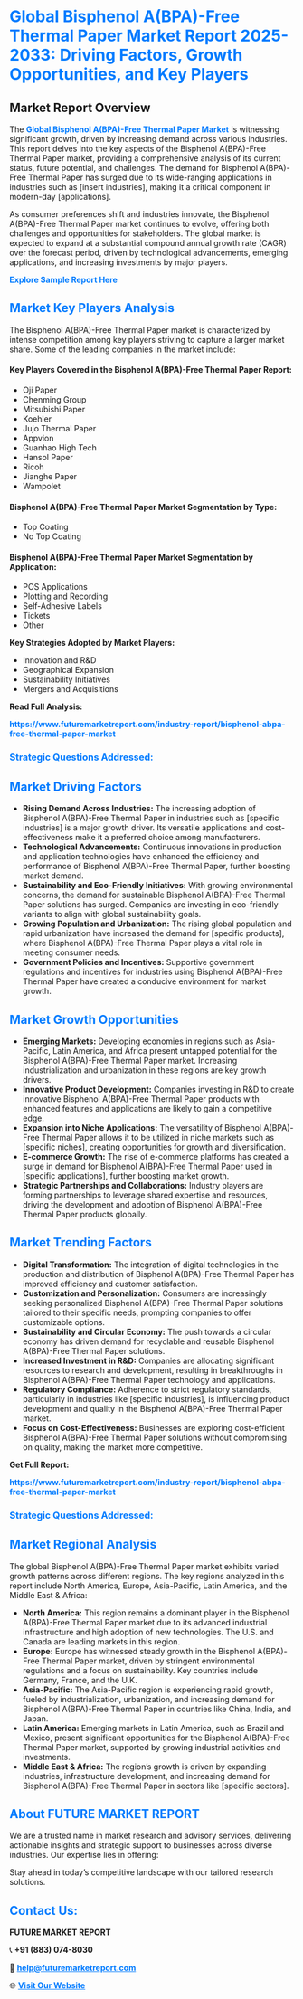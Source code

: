<h1 style="color: #007BFF;">Global Bisphenol A(BPA)-Free Thermal Paper Market Report 2025-2033: Driving Factors, Growth Opportunities, and Key Players</h1>

<section id="overview">
<h2>Market Report Overview</h2>
<p>The <a href="https://www.futuremarketreport.com/industry-report/bisphenol-abpa-free-thermal-paper-market" style="color: #007BFF; text-decoration: none;"><strong>Global Bisphenol A(BPA)-Free Thermal Paper Market</strong></a> is witnessing significant growth, driven by increasing demand across various industries. This report delves into the key aspects of the Bisphenol A(BPA)-Free Thermal Paper market, providing a comprehensive analysis of its current status, future potential, and challenges. The demand for Bisphenol A(BPA)-Free Thermal Paper has surged due to its wide-ranging applications in industries such as [insert industries], making it a critical component in modern-day [applications].</p>
<p>As consumer preferences shift and industries innovate, the Bisphenol A(BPA)-Free Thermal Paper market continues to evolve, offering both challenges and opportunities for stakeholders. The global market is expected to expand at a substantial compound annual growth rate (CAGR) over the forecast period, driven by technological advancements, emerging applications, and increasing investments by major players.</p>
</section>

<section id="overview">
<p><a href="https://www.futuremarketreport.com/request-sample/reportId=114338" style="color: #007BFF; text-decoration: none;"><strong>Explore Sample Report Here</strong></a></p>
</section>

<section id="key-players">
<h2 style="color: #007BFF;">Market Key Players Analysis</h2>
<p>The Bisphenol A(BPA)-Free Thermal Paper market is characterized by intense competition among key players striving to capture a larger market share. Some of the leading companies in the market include:</p>
<h4>Key Players Covered in the Bisphenol A(BPA)-Free Thermal Paper Report:</h4>
<ul><li>Oji Paper</li><li>Chenming Group</li><li>Mitsubishi Paper</li><li>Koehler</li><li>Jujo Thermal Paper</li><li>Appvion</li><li>Guanhao High Tech</li><li>Hansol Paper</li><li>Ricoh</li><li>Jianghe Paper</li><li>Wampolet</li></ul>
<h4>Bisphenol A(BPA)-Free Thermal Paper Market Segmentation by Type:</h4>
<ul><li>Top Coating</li><li>No Top Coating</li></ul>

<h4>Bisphenol A(BPA)-Free Thermal Paper Market Segmentation by Application:</h4>
<ul><li>POS Applications</li><li>Plotting and Recording</li><li>Self-Adhesive Labels</li><li>Tickets</li><li>Other</li></ul>
<p><strong>Key Strategies Adopted by Market Players:</strong></p>
<ul>
<li>Innovation and R&D</li>
<li>Geographical Expansion</li>
<li>Sustainability Initiatives</li>
<li>Mergers and Acquisitions</li>
</ul>
</section>

<section>
<p><strong>Read Full Analysis: </strong></p><a href="https://www.futuremarketreport.com/industry-report/bisphenol-abpa-free-thermal-paper-market" style="color: #007BFF; text-decoration: none;"><strong>https://www.futuremarketreport.com/industry-report/bisphenol-abpa-free-thermal-paper-market</strong></a>
<h3 style="color: #007BFF;">Strategic Questions Addressed:</h3>
</section>

<section id="driving-factors">
<h2 style="color: #007BFF;">Market Driving Factors</h2>
<ul>
<li><strong>Rising Demand Across Industries:</strong> The increasing adoption of Bisphenol A(BPA)-Free Thermal Paper in industries such as [specific industries] is a major growth driver. Its versatile applications and cost-effectiveness make it a preferred choice among manufacturers.</li>
<li><strong>Technological Advancements:</strong> Continuous innovations in production and application technologies have enhanced the efficiency and performance of Bisphenol A(BPA)-Free Thermal Paper, further boosting market demand.</li>
<li><strong>Sustainability and Eco-Friendly Initiatives:</strong> With growing environmental concerns, the demand for sustainable Bisphenol A(BPA)-Free Thermal Paper solutions has surged. Companies are investing in eco-friendly variants to align with global sustainability goals.</li>
<li><strong>Growing Population and Urbanization:</strong> The rising global population and rapid urbanization have increased the demand for [specific products], where Bisphenol A(BPA)-Free Thermal Paper plays a vital role in meeting consumer needs.</li>
<li><strong>Government Policies and Incentives:</strong> Supportive government regulations and incentives for industries using Bisphenol A(BPA)-Free Thermal Paper have created a conducive environment for market growth.</li>
</ul>
</section>

<section id="growth-opportunities">
<h2 style="color: #007BFF;">Market Growth Opportunities</h2>
<ul>
<li><strong>Emerging Markets:</strong> Developing economies in regions such as Asia-Pacific, Latin America, and Africa present untapped potential for the Bisphenol A(BPA)-Free Thermal Paper market. Increasing industrialization and urbanization in these regions are key growth drivers.</li>
<li><strong>Innovative Product Development:</strong> Companies investing in R&D to create innovative Bisphenol A(BPA)-Free Thermal Paper products with enhanced features and applications are likely to gain a competitive edge.</li>
<li><strong>Expansion into Niche Applications:</strong> The versatility of Bisphenol A(BPA)-Free Thermal Paper allows it to be utilized in niche markets such as [specific niches], creating opportunities for growth and diversification.</li>
<li><strong>E-commerce Growth:</strong> The rise of e-commerce platforms has created a surge in demand for Bisphenol A(BPA)-Free Thermal Paper used in [specific applications], further boosting market growth.</li>
<li><strong>Strategic Partnerships and Collaborations:</strong> Industry players are forming partnerships to leverage shared expertise and resources, driving the development and adoption of Bisphenol A(BPA)-Free Thermal Paper products globally.</li>
</ul>
</section>

<section id="trending-factors">
<h2 style="color: #007BFF;">Market Trending Factors</h2>
<ul>
<li><strong>Digital Transformation:</strong> The integration of digital technologies in the production and distribution of Bisphenol A(BPA)-Free Thermal Paper has improved efficiency and customer satisfaction.</li>
<li><strong>Customization and Personalization:</strong> Consumers are increasingly seeking personalized Bisphenol A(BPA)-Free Thermal Paper solutions tailored to their specific needs, prompting companies to offer customizable options.</li>
<li><strong>Sustainability and Circular Economy:</strong> The push towards a circular economy has driven demand for recyclable and reusable Bisphenol A(BPA)-Free Thermal Paper solutions.</li>
<li><strong>Increased Investment in R&D:</strong> Companies are allocating significant resources to research and development, resulting in breakthroughs in Bisphenol A(BPA)-Free Thermal Paper technology and applications.</li>
<li><strong>Regulatory Compliance:</strong> Adherence to strict regulatory standards, particularly in industries like [specific industries], is influencing product development and quality in the Bisphenol A(BPA)-Free Thermal Paper market.</li>
<li><strong>Focus on Cost-Effectiveness:</strong> Businesses are exploring cost-efficient Bisphenol A(BPA)-Free Thermal Paper solutions without compromising on quality, making the market more competitive.</li>
</ul>
</section>

<section>
<p><strong>Get Full Report: </strong></p><a href="https://www.futuremarketreport.com/industry-report/bisphenol-abpa-free-thermal-paper-market" style="color: #007BFF; text-decoration: none;"><strong>https://www.futuremarketreport.com/industry-report/bisphenol-abpa-free-thermal-paper-market</strong></a>
<h3 style="color: #007BFF;">Strategic Questions Addressed:</h3>
</section>


<section id="regional-analysis">
<h2 style="color: #007BFF;">Market Regional Analysis</h2>
<p>The global Bisphenol A(BPA)-Free Thermal Paper market exhibits varied growth patterns across different regions. The key regions analyzed in this report include North America, Europe, Asia-Pacific, Latin America, and the Middle East & Africa:</p>
<ul>
<li><strong>North America:</strong> This region remains a dominant player in the Bisphenol A(BPA)-Free Thermal Paper market due to its advanced industrial infrastructure and high adoption of new technologies. The U.S. and Canada are leading markets in this region.</li>
<li><strong>Europe:</strong> Europe has witnessed steady growth in the Bisphenol A(BPA)-Free Thermal Paper market, driven by stringent environmental regulations and a focus on sustainability. Key countries include Germany, France, and the U.K.</li>
<li><strong>Asia-Pacific:</strong> The Asia-Pacific region is experiencing rapid growth, fueled by industrialization, urbanization, and increasing demand for Bisphenol A(BPA)-Free Thermal Paper in countries like China, India, and Japan.</li>
<li><strong>Latin America:</strong> Emerging markets in Latin America, such as Brazil and Mexico, present significant opportunities for the Bisphenol A(BPA)-Free Thermal Paper market, supported by growing industrial activities and investments.</li>
<li><strong>Middle East & Africa:</strong> The region’s growth is driven by expanding industries, infrastructure development, and increasing demand for Bisphenol A(BPA)-Free Thermal Paper in sectors like [specific sectors].</li>
</ul>
</section>

<footer>
<h2 style="color: #007BFF;">About FUTURE MARKET REPORT</h2>
<p>We are a trusted name in market research and advisory services, delivering actionable insights and strategic support to businesses across diverse industries. Our expertise lies in offering:</p>

<p>Stay ahead in today’s competitive landscape with our tailored research solutions.</p>

<h2 style="color: #007BFF;">Contact Us:</h2>
<p><strong>FUTURE MARKET REPORT</strong></p>
<p>📞 <strong>+91 (883) 074-8030</strong></p>
<p>📧 <strong><a href="mailto:help@futuremarketreport.com" style="color: #007BFF;">help@futuremarketreport.com</a></strong></p>
<p>🌐 <strong><a href="https://www.futuremarketreport.com/" style="color: #007BFF;">Visit Our Website</a></strong></p>
</footer>
